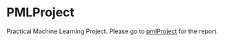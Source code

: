 PMLProject
==========
Practical Machine Learning Project.
Please go to
[pmlProject](https://thedurphy.github.io/PMLProject/pmlProject)
for the report.
